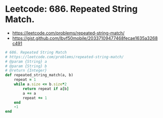 # Leetcode: 686. Repeated String Match.

- https://leetcode.com/problems/repeated-string-match/
- https://gist.github.com/lbvf50mobile/20337109477468fecae1635a3268c491


```Ruby
# 686. Repeated String Match
# https://leetcode.com/problems/repeated-string-match/
# @param {String} a
# @param {String} b
# @return {Integer}
def repeated_string_match(a, b)
    repeat = 1
    while a.size <= b.size*2
        return repeat if a[b]
        a += a
        repeat += 1
    end
    -1
end
```